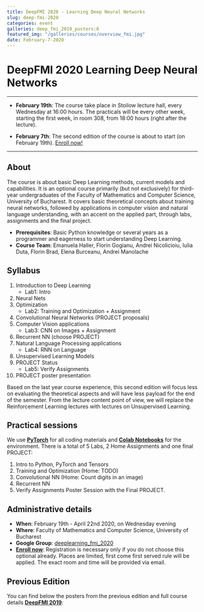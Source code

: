 ```yaml
---
title: DeepFMI 2020 - Learning Deep Neural Networks
slug: deep-fmi-2020
categories: event
galleries: deep_fmi_2019_posters:6
featured_img: "/galleries/courses/overview_fmi.jpg"
date: February-7-2020
---
```


# DeepFMI 2020 <span>Learning Deep Neural Networks</span>

---

- **February 19th**: The course take place in Stoilow lecture hall, every
Wednesday at 16:00 hours. The practicals will be every other week, starting
the first week, in room 308, from 18:00 hours (right after the lecture).

- **February 7th**: The second edition of the course is
about to start (on February 19th). [Enroll
now!](https://forms.gle/pFSUmhcpJktkuWuMA)

---

## About

The course is about basic Deep Learning methods, current models and
capabilities. It is an optional course primarily (but not exclusively) for
third-year undergraduates of the Faculty of Mathematics and Computer Science,
University of Bucharest. It covers basic theoretical concepts about training
neural networks, followed by applications in computer vision and natural
language understanding, with an accent on the applied part, through labs,
assignments and the final project.

- **Prerequisites**: Basic Python knowledge or several years as a programmer and
eagerness to start understanding Deep Learning.
- **Course Team**: Emanuela Haller, Florin Gogianu, Andrei Nicolicioiu, Iulia
Duta, Florin Brad, Elena Burceanu, Andrei Manolache

## Syllabus

1. Introduction to Deep Learning
   - Lab1: Intro
2. Neural Nets
3. Optimization
   - Lab2: Training and Optimization + Assignment
4. Convolutional Neural Networks (PROJECT proposals)
5. Computer Vision applications
   - Lab3: CNN on Images + Assignment
6. Recurrent NN (choose PROJECT)
7. Natural Language Processing applications
   - Lab4: RNN on Language
8. Unsupervised Learning Models
9. PROJECT Status
   - Lab5: Verify Assignments
10. PROJECT poster presentation

Based on the last year course experience, this second edition will focus less
on evaluating the theoretical aspects and will have less payload for the end
of the semester. From the lecture content point of view, we will
replace the Reinforcement Learning lectures with lectures on Unsupervised
Learning.

## Practical sessions

We use [**PyTorch**](https://pytorch.org/) for all coding materials and
[**Colab Notebooks**](colab.research.google.com) for the environment. There
is a total of 5 Labs, 2 Home Assignments and one final PROJECT:

1. Intro to Python, PyTorch and Tensors
2. Training and Optimization (Home: TODO)
3. Convolutional NN (Home: Count digits in an image)
4. Recurrent NN
5. Verify Assignments
Poster Session with the Final PROJECT.

## Administrative details

- **When**: February 19th - April 22nd 2020, on Wednesday evening
- **Where**: Faculty of Mathematics and Computer Science, University of Bucharest
- **Google Group**: [deeplearning_fmi_2020](https://groups.google.com/d/forum/deeplearning_fmi_2020)
- [**Enroll now**](https://forms.gle/pFSUmhcpJktkuWuMA): Registration is necessary only if you do not choose this optional already. Places are limited, first come first served rule will be applied. The exact room and time will be provided via email.
<!-- - [**Course Materials**](https://drive.google.com/drive/folders/1uhIeJkTpeK7Q44nG3LJmjUsbWL3zXpsm) -->

## Previous Edition

You can find below the posters from the previous edition and full course
details [**DeepFMI 2019**](/teaching/deep-fmi-2019):
